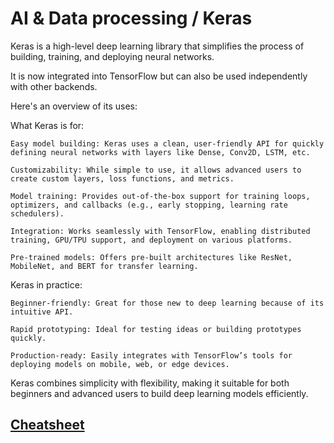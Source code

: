 # AI & Data processing / Keras

Keras is a high-level deep learning library that simplifies the process of building, training, and deploying neural networks. 

It is now integrated into TensorFlow but can also be used independently with other backends. 

Here's an overview of its uses:

What Keras is for:

    Easy model building: Keras uses a clean, user-friendly API for quickly defining neural networks with layers like Dense, Conv2D, LSTM, etc.

    Customizability: While simple to use, it allows advanced users to create custom layers, loss functions, and metrics.

    Model training: Provides out-of-the-box support for training loops, optimizers, and callbacks (e.g., early stopping, learning rate schedulers).

    Integration: Works seamlessly with TensorFlow, enabling distributed training, GPU/TPU support, and deployment on various platforms.

    Pre-trained models: Offers pre-built architectures like ResNet, MobileNet, and BERT for transfer learning.

Keras in practice:

    Beginner-friendly: Great for those new to deep learning because of its intuitive API.
    
    Rapid prototyping: Ideal for testing ideas or building prototypes quickly.

    Production-ready: Easily integrates with TensorFlow’s tools for deploying models on mobile, web, or edge devices.

Keras combines simplicity with flexibility, making it suitable for both beginners and advanced users to build deep learning models efficiently.


## [Cheatsheet](./KerasCheatSheetgssmi8.pdf)
